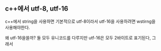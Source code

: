 ## c++에서 utf-8, utf-16

c++에서 string을 사용하면 기본적으로 utf-8이라서 utf-16을 사용하려면 wstirng을 사용해야한다. 

왜 utf-16을쓸까? 둘 모두 유니코드를 다루지만 utf-16은 모두 2바이트로 표기된다, 그래서 